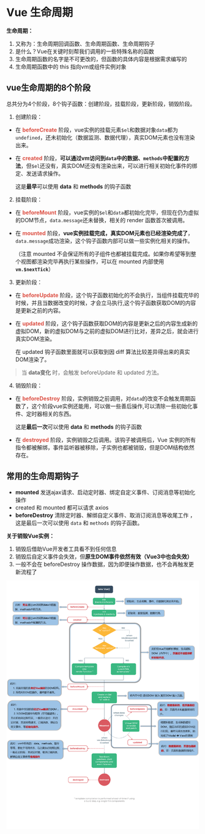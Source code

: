 # Vue 生命周期

**生命周期：**

1. 又称为：生命周期回调函数、生命周期函数、生命周期钩子
2. 是什么？Vue在关键时刻帮我们调用的一些特殊名称的函数
3. 生命周期函数的名字是不可更改的，但函数的具体内容是根据需求编写的
4. 生命周期函数中的 this 指向vm或组件实例对象



## vue生命周期的8个阶段

总共分为4个阶段，8个钩子函数：创建阶段，挂载阶段，更新阶段，销毁阶段。

1. 创建阶段： 

- 在 <strong style="color:#DD5145">beforeCreate</strong> 阶段，vue实例的挂载元素`$el`和数据对象`data`都为`undefined`，还未初始化（数据监测、数据代理），真实DOM元素也没有渲染出来。

- 在 <strong style="color:#DD5145">created</strong> 阶段，**可以通过vm访问到`data`中的数据、`methods`中配置的方法**，但`$el`还没有，真实DOM还没有渲染出来，可以进行相关初始化事件的绑定、发送请求操作。

  这是**最早**可以使用 **data** 和 **methods** 的钩子函数

2. 挂载阶段：

- 在 <strong style="color:#DD5145">beforeMount</strong>  阶段，vue实例的`$el`和`data`都初始化完毕，但现在仍为虚拟的DOM节点，`data.message`还未替换，相关的 render 函数首次被调用。

- 在 <strong style="color:#DD5145">mounted</strong>  阶段，**vue实例挂载完成，真实DOM元素也已经渲染完成了**，`data.message`成功渲染，这个钩子函数内部可以做一些实例化相关的操作。

  （注意 mounted 不会保证所有的子组件也都被挂载完成。如果你希望等到整个视图都渲染完毕再执行某些操作，可以在 mounted 内部使用 **`vm.$nextTick`**）

3. 更新阶段：

- 在 <strong style="color:#DD5145">beforeUpdate</strong>  阶段，这个钩子函数初始化的不会执行，当组件挂载完毕的时候，并且当数据改变的时候，才会立马执行,这个钩子函数获取DOM的内容是更新之前的内容。

- 在 <strong style="color:#DD5145">updated</strong>  阶段，这个钩子函数获取DOM的内容是更新之后的内容生成新的虚拟DOM，新的虚拟DOM与之前的虚拟DOM进行比对，差异之后，就会进行真实DOM渲染。

  在 updated 钩子函数里面就可以获取到因 diff 算法比较差异得出来的真实DOM渲染了。

> 当 **data变化** 时，会触发 beforeUpdate 和 updated 方法。

4. 销毁阶段：

- 在 <strong style="color:#DD5145">beforeDestroy</strong>  阶段，实例销毁之前调用，对`data`的改变不会触发周期函数了，这个阶段vue实例还能用，可以做一些善后操作,可以清除一些初始化事件、定时器相关的东西。

  这是**最后一次**可以使用 **data** 和 **methods** 的钩子函数

- 在 <strong style="color:#DD5145">destroyed</strong>  阶段，实例销毁之后调用。该钩子被调用后，Vue 实例的所有指令都被解绑，事件监听器被移除，子实例也都被销毁，但是DOM结构依然存在。

## 常用的生命周期钩子

- **mounted** 发送ajax请求、启动定时器、绑定自定义事件、订阅消息等初始化操作
- created 和 mounted 都可以请求 axios
- **beforeDestroy** 清除定时器、解绑自定义事件、取消订阅消息等收尾工作 ，这是最后一次可以使用 `data` 和 `methods` 的钩子函数。

**关于销毁Vue实例：**

1. 销毁后借助Vue开发者工具看不到任何信息
2. 销毁后自定义事件会失效，但**原生DOM事件依然有效（Vue3中也会失效）**
3. 一般不会在 beforeDestroy 操作数据，因为即便操作数据，也不会再触发更新流程了

![](LifeCycle.assets/Vue2_生命周期.png)